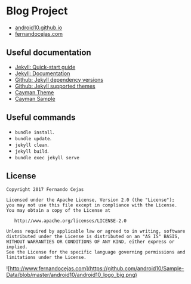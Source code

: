 Blog Project
=========================

* [android10.github.io](https://android10.github.io/)
* [fernandocejas.com](https://www.fernandocejas.com)



Useful documentation
-----------------
* [Jekyll: Quick-start guide](https://jekyllrb.com/docs/quickstart/)
* [Jekyll: Documentation](https://jekyllrb.com/docs/home/)
* [Github: Jekyll dependency versions](https://pages.github.com/versions/)
* [Github: Jekyll supported themes](https://pages.github.com/themes/)
* [Cayman Theme](https://github.com/pages-themes/cayman)
* [Cayman Sample](https://jasonlong.github.io/cayman-theme/)



Useful commands
-----------------

 * `bundle install`.
 * `bundle update`.
 * `jekyll clean`.
 * `jekyll build`.
 * `bundle exec jekyll serve`



License
--------

    Copyright 2017 Fernando Cejas

    Licensed under the Apache License, Version 2.0 (the "License");
    you may not use this file except in compliance with the License.
    You may obtain a copy of the License at

       http://www.apache.org/licenses/LICENSE-2.0

    Unless required by applicable law or agreed to in writing, software
    distributed under the License is distributed on an "AS IS" BASIS,
    WITHOUT WARRANTIES OR CONDITIONS OF ANY KIND, either express or implied.
    See the License for the specific language governing permissions and
    limitations under the License.


![http://www.fernandocejas.com](https://github.com/android10/Sample-Data/blob/master/android10/android10_logo_big.png)